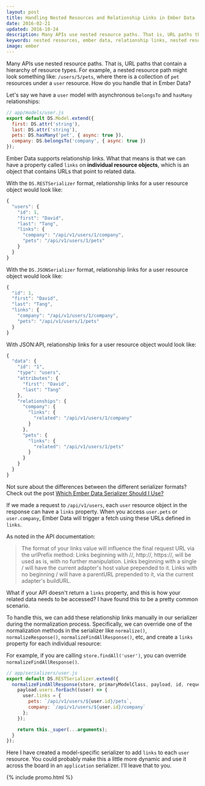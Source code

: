 ```yaml
---
layout: post
title: Handling Nested Resources and Relationship Links in Ember Data
date: 2016-02-21
updated: 2016-10-24
description: Many APIs use nested resource paths. That is, URL paths that contain a hierarchy of resource types. How do you handle that in Ember Data? Let me show you.
keywords: nested resources, ember data, relationship links, nested resource paths, nested resource URLs
image: ember
---
```


Many APIs use nested resource paths. That is, URL paths that contain a hierarchy of resource types. For example, a nested resource path might look something like: `/users/5/pets`, where there is a collection of `pet` resources under a `user` resource. How do you handle that in Ember Data?

Let's say we have a `user` model with asynchronous `belongsTo` and `hasMany` relationships:

```js
// app/models/user.js
export default DS.Model.extend({
  first: DS.attr('string'),
  last: DS.attr('string'),
  pets: DS.hasMany('pet', { async: true }),
  company: DS.belongsTo('company', { async: true })
});
```

Ember Data supports relationship links. What that means is that we can have a property called `links` on __individual resource objects__, which is an object that contains URLs that point to related data.

With the `DS.RESTSerializer` format, relationship links for a user resource object would look like:

```js
{
  "users": {
    "id": 1,
    "first": "David",
    "last": "Tang",
    "links": {
      "company": "/api/v1/users/1/company",
      "pets": "/api/v1/users/1/pets"
    }
  }
}
```

With the `DS.JSONSerializer` format, relationship links for a user resource object would look like:

```js
{
  "id": 1,
  "first": "David",
  "last": "Tang",
  "links": {
    "company": "/api/v1/users/1/company",
    "pets": "/api/v1/users/1/pets"
  }
}
```

With JSON:API, relationship links for a user resource object would look like:

```js
{
  "data": {
    "id": "1",
    "type": "users",
    "attributes": {
      "first": "David",
      "last": "Tang"
    },
    "relationships": {
      "company": {
        "links": {
          "related": "/api/v1/users/1/company"
        }
      },
      "pets": {
        "links": {
          "related": "/api/v1/users/1/pets"
        }
      }
    }
  }
}
```

Not sure about the differences between the different serializer formats? Check out the post [Which Ember Data Serializer Should I Use?](/2015/12/05/which-ember-data-serializer-should-i-use.html)

If we made a request to `/api/v1/users`, each `user` resource object in the response can have a `links` property. When you access `user.pets` or `user.company`, Ember Data will trigger a fetch using these URLs defined in `links`.

As noted in the API documentation:

> The format of your links value will influence the final request URL via the urlPrefix method: Links beginning with //, http://, https://, will be used as is, with no further manipulation. Links beginning with a single / will have the current adapter's host value prepended to it. Links with no beginning / will have a parentURL prepended to it, via the current adapter's buildURL.

What if your API doesn't return a `links` property, and this is how your related data needs to be accessed? I have found this to be a pretty common scenario.

To handle this, we can add these relationship links manually in our serializer during the normalization process. Specifically, we can override one of the normalization methods in the serializer like `normalize()`, `normalizeResponse()`, `normalizeFindAllResponse()`, etc, and create a `links` property for each individual resource:

For example, if you are calling `store.findAll('user')`, you can override `normalizeFindAllResponse()`.

```js
// app/serializers/user.js
export default DS.RESTSerializer.extend({
  normalizeFindAllResponse(store, primaryModelClass, payload, id, requestType) {
    payload.users.forEach((user) => {
      user.links = {
        pets: `/api/v1/users/${user.id}/pets`,
        company: `/api/v1/users/${user.id}/company`
      };
    });

    return this._super(...arguments);
  }
});
```

Here I have created a model-specific serializer to add `links` to each `user` resource. You could probably make this a little more dynamic and use it across the board in an `application` serializer. I'll leave that to you.

{% include promo.html %}
